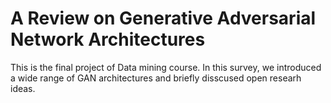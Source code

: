# A Review on Generative Adversarial Network Architectures
This is the final project of Data mining course. In this survey, we introduced a wide range of GAN architectures and briefly disscused open researh ideas.

